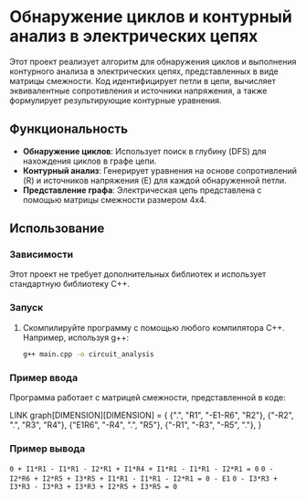 # Обнаружение циклов и контурный анализ в электрических цепях

Этот проект реализует алгоритм для обнаружения циклов и выполнения контурного анализа в электрических цепях, представленных в виде матрицы смежности. Код идентифицирует петли в цепи, вычисляет эквивалентные сопротивления и источники напряжения, а также формулирует результирующие контурные уравнения.

## Функциональность

- **Обнаружение циклов**: Использует поиск в глубину (DFS) для нахождения циклов в графе цепи.
- **Контурный анализ**: Генерирует уравнения на основе сопротивлений (R) и источников напряжения (E) для каждой обнаруженной петли.
- **Представление графа**: Электрическая цепь представлена с помощью матрицы смежности размером 4x4.

## Использование

### Зависимости

Этот проект не требует дополнительных библиотек и использует стандартную библиотеку C++.

### Запуск

1. Скомпилируйте программу с помощью любого компилятора C++. Например, используя g++:

   ```sh
   g++ main.cpp -o circuit_analysis


### Пример ввода

Программа работает с матрицей смежности, представленной в коде:

LINK graph[DIMENSION][DIMENSION] = {
      {".", "R1", "-E1-R6", "R2"},
      {"-R2", ".", "R3", "R4"},
      {"E1R6", "-R4", ".", "R5"},
      {"-R1", "-R3", "-R5", "."},
    }

### Пример вывода

```0 + I1*R1 - I1*R1 - I2*R1 + I1*R4 + I1*R1 - I1*R1 - I2*R1 = 0```
```0 - I2*R6 + I2*R5 + I3*R5 + I1*R1 - I1*R1 - I2*R1 = 0 - E1```
```0 - I3*R3 + I3*R3 - I3*R3 + I3*R3 + I2*R5 + I3*R5 = 0```

